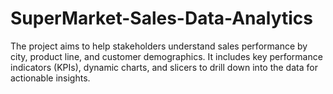 # SuperMarket-Sales-Data-Analytics
The project aims to help stakeholders understand sales performance by city, product line, and customer demographics. It includes key performance indicators (KPIs), dynamic charts, and slicers to drill down into the data for actionable insights.
